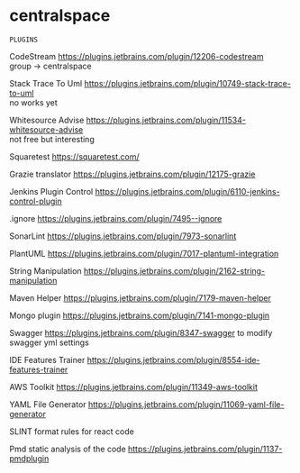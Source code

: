 # centralspace

~~~~~~~~~~~~~~~~
PLUGINS 
~~~~~~~~~~~~~~~~
CodeStream
https://plugins.jetbrains.com/plugin/12206-codestream  
group -> centralspace

Stack Trace To Uml 
https://plugins.jetbrains.com/plugin/10749-stack-trace-to-uml  
no works yet

Whitesource Advise 
https://plugins.jetbrains.com/plugin/11534-whitesource-advise  
not free but interesting

Squaretest
https://squaretest.com/

Grazie translator
https://plugins.jetbrains.com/plugin/12175-grazie  

Jenkins Plugin Control
https://plugins.jetbrains.com/plugin/6110-jenkins-control-plugin  

.ignore
https://plugins.jetbrains.com/plugin/7495--ignore  

SonarLint
https://plugins.jetbrains.com/plugin/7973-sonarlint  

PlantUML
https://plugins.jetbrains.com/plugin/7017-plantuml-integration  

String Manipulation
https://plugins.jetbrains.com/plugin/2162-string-manipulation  

Maven Helper
https://plugins.jetbrains.com/plugin/7179-maven-helper  

Mongo plugin
https://plugins.jetbrains.com/plugin/7141-mongo-plugin  

Swagger
https://plugins.jetbrains.com/plugin/8347-swagger
to modify swagger yml settings

IDE Features Trainer
https://plugins.jetbrains.com/plugin/8554-ide-features-trainer

AWS Toolkit
https://plugins.jetbrains.com/plugin/11349-aws-toolkit

YAML File Generator
https://plugins.jetbrains.com/plugin/11069-yaml-file-generator

SLINT 
format rules for react code

Pmd
static analysis of the code
https://plugins.jetbrains.com/plugin/1137-pmdplugin
